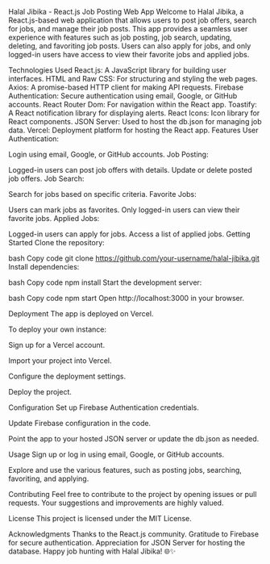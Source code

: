 Halal Jibika - React.js Job Posting Web App
Welcome to Halal Jibika, a React.js-based web application that allows users to post job offers, search for jobs, and manage their job posts. This app provides a seamless user experience with features such as job posting, job search, updating, deleting, and favoriting job posts. Users can also apply for jobs, and only logged-in users have access to view their favorite jobs and applied jobs.

Technologies Used
React.js: A JavaScript library for building user interfaces.
HTML and Raw CSS: For structuring and styling the web pages.
Axios: A promise-based HTTP client for making API requests.
Firebase Authentication: Secure authentication using email, Google, or GitHub accounts.
React Router Dom: For navigation within the React app.
Toastify: A React notification library for displaying alerts.
React Icons: Icon library for React components.
JSON Server: Used to host the db.json for managing job data.
Vercel: Deployment platform for hosting the React app.
Features
User Authentication:

Login using email, Google, or GitHub accounts.
Job Posting:

Logged-in users can post job offers with details.
Update or delete posted job offers.
Job Search:

Search for jobs based on specific criteria.
Favorite Jobs:

Users can mark jobs as favorites.
Only logged-in users can view their favorite jobs.
Applied Jobs:

Logged-in users can apply for jobs.
Access a list of applied jobs.
Getting Started
Clone the repository:

bash
Copy code
git clone https://github.com/your-username/halal-jibika.git
Install dependencies:

bash
Copy code
npm install
Start the development server:

bash
Copy code
npm start
Open http://localhost:3000 in your browser.

Deployment
The app is deployed on Vercel.

To deploy your own instance:

Sign up for a Vercel account.

Import your project into Vercel.

Configure the deployment settings.

Deploy the project.

Configuration
Set up Firebase Authentication credentials.

Update Firebase configuration in the code.

Point the app to your hosted JSON server or update the db.json as needed.

Usage
Sign up or log in using email, Google, or GitHub accounts.

Explore and use the various features, such as posting jobs, searching, favoriting, and applying.

Contributing
Feel free to contribute to the project by opening issues or pull requests. Your suggestions and improvements are highly valued.

License
This project is licensed under the MIT License.

Acknowledgments
Thanks to the React.js community.
Gratitude to Firebase for secure authentication.
Appreciation for JSON Server for hosting the database.
Happy job hunting with Halal Jibika! 🌐✨
